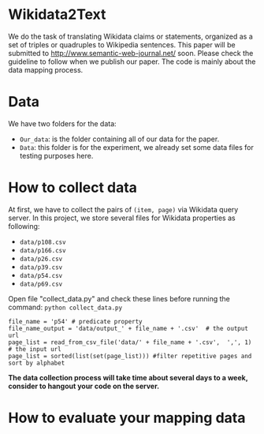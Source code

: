 # Wikidata2Text
We do the task of translating Wikidata claims or statements, organized as a set of triples or quadruples to Wikipedia sentences. This paper will be submitted to http://www.semantic-web-journal.net/ soon. Please check the guideline to follow when we publish our paper. The code is mainly about the data mapping process.

# Data
We have two folders for the data:
* `Our_data`: is the folder containing all of our data for the paper.
* `Data`: this folder is for the experiment, we already set some data files for testing purposes here.

# How to collect data
At first, we have to collect the pairs of `(item, page)` via Wikidata query server. In this project, we store several files for Wikidata properties as following:
* `data/p108.csv`
* `data/p166.csv`
* `data/p26.csv`
* `data/p39.csv`
* `data/p54.csv`
* `data/p69.csv`

Open file "collect_data.py" and check these lines before running the command: `python collect_data.py`

```
file_name = 'p54' # predicate property
file_name_output = 'data/output_' + file_name + '.csv'  # the output url
page_list = read_from_csv_file('data/' + file_name + '.csv',  ',', 1) # the input url
page_list = sorted(list(set(page_list))) #filter repetitive pages and sort by alphabet
```
**The data collection process will take time about several days to a week, consider to hangout your code on the server.**

# How to evaluate your mapping data

